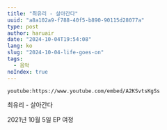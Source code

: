 ```yaml
---
title: "최유리 - 살아간다"
uuid: "a8a102a9-f788-40f5-b890-90115d28077a"
type: post
author: haruair
date: "2024-10-04T19:54:08"
lang: ko
slug: "2024-10-04-life-goes-on"
tags:
  - 음악
noIndex: true
---
```


`youtube:https://www.youtube.com/embed/A2KSvtsKgSs`

최유리 - 살아간다

2021년 10월 5일 EP 여정
